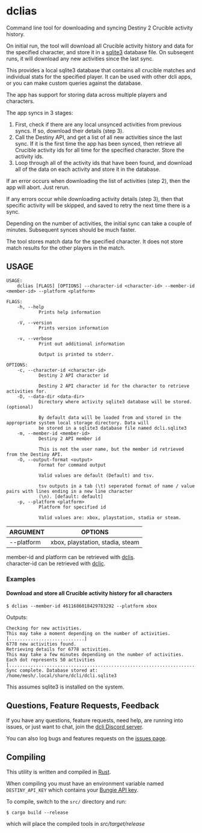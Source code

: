 # dclias

Command line tool for downloading and syncing Destiny 2 Crucible activity history.

On initial run, the tool will download all Crucible activity history and data for the specified character, and store it in a [sqlite3](https://www.sqlite.org/index.html) database file. On subseqent runs, it will download any new activities since the last sync.

This provides a local sqlite3 database that contains all crucible matches and individual stats for the specified player. It can be used with other dcli apps, or you can make custom queries against the database.

The app has support for storing data across multiple players and characters.

The app syncs in 3 stages:

1. First, check if there are any local unsynced activities from previous syncs. If so, download their details (step 3).
2. Call the Destiny API, and get a list of all new activities since the last sync. If it is the first time the app has been synced, then retrieve all Crucible activity ids for all time for the specified character. Store the activity ids.
3. Loop through all of the activity ids that have been found, and download all of the data on each activity and store it in the database.

If an error occurs when downloading the list of activities (step 2), then the app will abort. Just rerun.

If any errors occur while downloading activity details (step 3), then that specific activity will be skipped, and saved to retry the next time there is a sync.

Depending on the number of activities, the initial sync can take a couple of minutes. Subsequent synces should be much faster.

The tool stores match data for the specified character. It does not store match results for the other players in the match.


## USAGE
```
USAGE:
    dclias [FLAGS] [OPTIONS] --character-id <character-id> --member-id <member-id> --platform <platform>

FLAGS:
    -h, --help       
            Prints help information

    -V, --version    
            Prints version information

    -v, --verbose    
            Print out additional information
            
            Output is printed to stderr.

OPTIONS:
    -c, --character-id <character-id>    
            Destiny 2 API character id
            
            Destiny 2 API character id for the character to retrieve activities for.
    -D, --data-dir <data-dir>            
            Directory where activity sqlite3 database will be stored. (optional)
            
            By default data will be loaded from and stored in the appropriate system local storage directory. Data will
            be stored in a sqlite3 database file named dcli.sqlite3
    -m, --member-id <member-id>          
            Destiny 2 API member id
            
            This is not the user name, but the member id retrieved from the Destiny API.
    -O, --output-format <output>         
            Format for command output
            
            Valid values are default (Default) and tsv.
            
            tsv outputs in a tab (\t) seperated format of name / value pairs with lines ending in a new line character
            (\n). [default: default]
    -p, --platform <platform>            
            Platform for specified id
            
            Valid values are: xbox, playstation, stadia or steam.
```


| ARGUMENT | OPTIONS |
|---|---|
| --platform | xbox, playstation, stadia, steam |



member-id and platform can be retrieved with [dclis](https://github.com/mikechambers/dcli/tree/main/src/dclis).   
character-id can be retrieved with [dclic](https://github.com/mikechambers/dcli/tree/main/src/dclic).   


### Examples

#### Download and store all Crucible activity history for all characters

```
$ dclias --member-id 4611686018429783292 --platform xbox
```

Outputs:

```
Checking for new activities.
This may take a moment depending on the number of activities.
[............................]
6778 new activities found.
Retrieving details for 6778 activities.
This may take a few minutes depending on the number of activities.
Each dot represents 50 activities
[........................................................................................................................................]
Sync complete. Database stored at:
/home/mesh/.local/share/dcli/dcli.sqlite3
```

This assumes sqlite3 is installed on the system.

## Questions, Feature Requests, Feedback

If you have any questions, feature requests, need help, are running into issues, or just want to chat, join the [dcli Discord server](https://discord.gg/2Y8bV2Mq3p).

You can also log bugs and features requests on the [issues page](https://github.com/mikechambers/dcli/issues).


## Compiling

This utility is written and compiled in [Rust](https://www.rust-lang.org/).

When compiling you must have an environment variable named `DESTINY_API_KEY` which contains your [Bungie API key](https://www.bungie.net/en/Application).

To compile, switch to the `src/` directory and run:

```
$ cargo build --release
```

which will place the compiled tools in *src/target/release*
